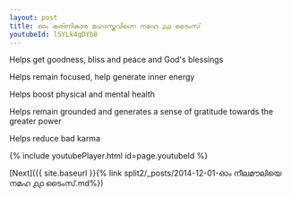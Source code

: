 ```yaml
---
layout: post
title: ഓം കര്ണികാര മഹാസ്ത്രവിഗ്നെ നമഹ ൧൧ ടൈംസ്
youtubeId: lSYLk4qDYb8
---
```

 
 
Helps get goodness, bliss and peace and God's blessings
 
Helps remain focused, help generate inner energy 
 
Helps boost physical and mental health 
 
Helps remain grounded and generates a sense of gratitude towards the greater power 
 
Helps reduce bad karma
 
 
 
 


{% include youtubePlayer.html id=page.youtubeId %}
 
[Next]({{ site.baseurl }}{% link  split2/_posts/2014-12-01-ഓം നീലമൗലിയെ നമഹ ൧൧ ടൈംസ്.md%})
 
